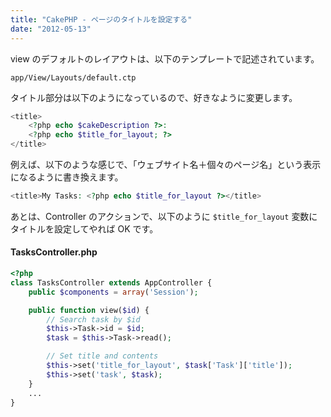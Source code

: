 ```yaml
---
title: "CakePHP - ページのタイトルを設定する"
date: "2012-05-13"
---
```


view のデフォルトのレイアウトは、以下のテンプレートで記述されています。

~~~
app/View/Layouts/default.ctp
~~~

タイトル部分は以下のようになっているので、好きなように変更します。

~~~ php
<title>
    <?php echo $cakeDescription ?>:
    <?php echo $title_for_layout; ?>
</title>
~~~

例えば、以下のような感じで、「ウェブサイト名＋個々のページ名」という表示になるように書き換えます。

~~~ php
<title>My Tasks: <?php echo $title_for_layout ?></title>
~~~

あとは、Controller のアクションで、以下のように `$title_for_layout` 変数にタイトルを設定してやれば OK です。

#### TasksController.php

~~~ php
<?php
class TasksController extends AppController {
    public $components = array('Session');

    public function view($id) {
        // Search task by $id
        $this->Task->id = $id;
        $task = $this->Task->read();

        // Set title and contents
        $this->set('title_for_layout', $task['Task']['title']);
        $this->set('task', $task);
    }
    ...
}
~~~

